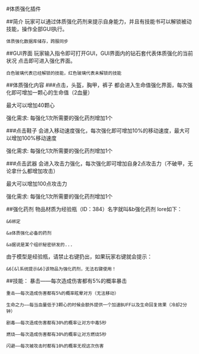 #体质强化插件

##简介
	玩家可以通过体质强化药剂来提示自身能力，并且有技能书可以解锁被动技能，操作全部GUI执行。

	体质强化数据库储存，跨服同步


##GUI界面
	玩家输入指令即可打开GUI，GUI界面内的钻石套代表体质强化的当前状况 点击即可进入强化界面。

	白色玻璃代表已经解锁的技能，红色玻璃代表未解锁的技能

##体质强化内容
###点击，头盔，胸甲，裤子
都会进入生命值强化界面，每次强化即可增加一颗心的生命值（2血量）

最大可以增加40颗心

强化需求: 每强化1次所需要的强化药剂增加1个

###点击鞋子
会进入移动速度强化，每次强化即可增加10%的移动速度，最大可以增加100%移动速度

强化需求: 每强化1次所需要的强化药剂增加1个

###点击武器
会进入攻击力强化，每次强化即可增加自身2点攻击力（不破甲，无论拿什么都增加攻击）

最大可以增加100点攻击力

强化需求: 每强化1次所需要的强化药剂增加1个

##强化药剂
物品材质为经验瓶（ID：384）名字就叫&b强化药剂 lore如下：

`&6绑定`

`&a体质强化必备的药剂`

`&a据说是某个组织秘密研发的...`

由于模型是经验瓶，请禁止右键扔出，如果玩家右键就会提示：

`&6[&l系统提示&6]该物品为强化药剂，无法右键使用！`

##技能：
	暴击——每次造成伤害都有5%的概率暴击

	重击——每次造成伤害都有5%的概率眩晕对方（无法移动）

	生命之力——每当血量低于3颗心的时候会额外提供一个加速BUFF以及生命回复效果（冷却2分钟）

	剧毒——每次造成伤害都有30%的概率让对方中毒5秒

	燃烧——每次造成伤害都有30%的概率让对方燃烧5秒

	闪避——每次被攻击时都有10%的概率无视这次伤害